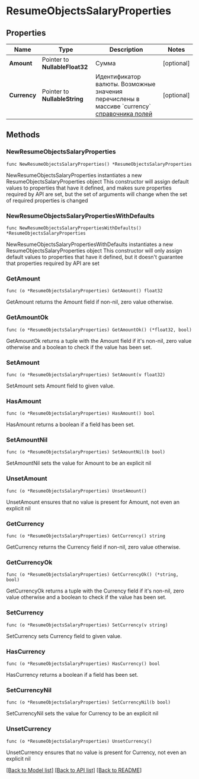 # ResumeObjectsSalaryProperties

## Properties

Name | Type | Description | Notes
------------ | ------------- | ------------- | -------------
**Amount** | Pointer to **NullableFloat32** | Сумма | [optional] 
**Currency** | Pointer to **NullableString** | Идентификатор валюты. Возможные значения перечислены в массиве &#x60;currency&#x60; [справочника полей](#tag/Obshie-spravochniki/operation/get-dictionaries) | [optional] 

## Methods

### NewResumeObjectsSalaryProperties

`func NewResumeObjectsSalaryProperties() *ResumeObjectsSalaryProperties`

NewResumeObjectsSalaryProperties instantiates a new ResumeObjectsSalaryProperties object
This constructor will assign default values to properties that have it defined,
and makes sure properties required by API are set, but the set of arguments
will change when the set of required properties is changed

### NewResumeObjectsSalaryPropertiesWithDefaults

`func NewResumeObjectsSalaryPropertiesWithDefaults() *ResumeObjectsSalaryProperties`

NewResumeObjectsSalaryPropertiesWithDefaults instantiates a new ResumeObjectsSalaryProperties object
This constructor will only assign default values to properties that have it defined,
but it doesn't guarantee that properties required by API are set

### GetAmount

`func (o *ResumeObjectsSalaryProperties) GetAmount() float32`

GetAmount returns the Amount field if non-nil, zero value otherwise.

### GetAmountOk

`func (o *ResumeObjectsSalaryProperties) GetAmountOk() (*float32, bool)`

GetAmountOk returns a tuple with the Amount field if it's non-nil, zero value otherwise
and a boolean to check if the value has been set.

### SetAmount

`func (o *ResumeObjectsSalaryProperties) SetAmount(v float32)`

SetAmount sets Amount field to given value.

### HasAmount

`func (o *ResumeObjectsSalaryProperties) HasAmount() bool`

HasAmount returns a boolean if a field has been set.

### SetAmountNil

`func (o *ResumeObjectsSalaryProperties) SetAmountNil(b bool)`

 SetAmountNil sets the value for Amount to be an explicit nil

### UnsetAmount
`func (o *ResumeObjectsSalaryProperties) UnsetAmount()`

UnsetAmount ensures that no value is present for Amount, not even an explicit nil
### GetCurrency

`func (o *ResumeObjectsSalaryProperties) GetCurrency() string`

GetCurrency returns the Currency field if non-nil, zero value otherwise.

### GetCurrencyOk

`func (o *ResumeObjectsSalaryProperties) GetCurrencyOk() (*string, bool)`

GetCurrencyOk returns a tuple with the Currency field if it's non-nil, zero value otherwise
and a boolean to check if the value has been set.

### SetCurrency

`func (o *ResumeObjectsSalaryProperties) SetCurrency(v string)`

SetCurrency sets Currency field to given value.

### HasCurrency

`func (o *ResumeObjectsSalaryProperties) HasCurrency() bool`

HasCurrency returns a boolean if a field has been set.

### SetCurrencyNil

`func (o *ResumeObjectsSalaryProperties) SetCurrencyNil(b bool)`

 SetCurrencyNil sets the value for Currency to be an explicit nil

### UnsetCurrency
`func (o *ResumeObjectsSalaryProperties) UnsetCurrency()`

UnsetCurrency ensures that no value is present for Currency, not even an explicit nil

[[Back to Model list]](../README.md#documentation-for-models) [[Back to API list]](../README.md#documentation-for-api-endpoints) [[Back to README]](../README.md)


